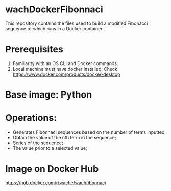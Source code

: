 # wachDockerFibonnaci
This repository contains the files used to build a modified Fibonacci sequence of which runs in a Docker container.

# Prerequisites
1. Familiarity with an OS CLI and Docker commands.
2. Local machine must have docker installed. Check https://www.docker.com/products/docker-desktop

# Base image: Python
# Operations:
 * Generates Fibonnaci sequences based on the number of terms inputted;
 * Obtain the value of the nth term in the sequence;
 * Series of the sequence;
 * The value prior to a selected value;

# Image on Docker Hub
https://hub.docker.com/r/wache/wachfibonnaci
